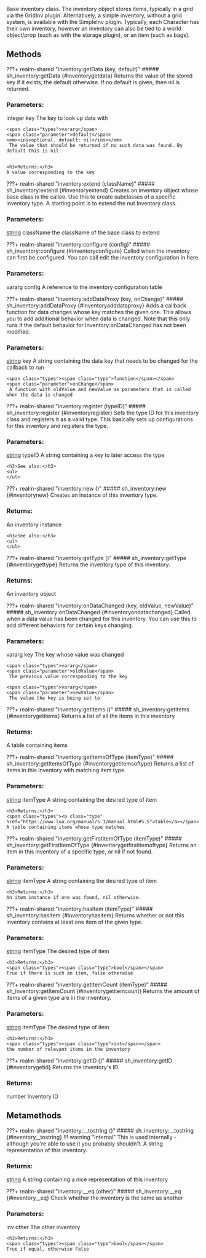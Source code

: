 Base inventory class.
 The inventory object stores items, typically in a grid via the GridInv plugin. Alternatively, a simple inventory, without a grid system, is available with the SimpleInv plugin.
Typically, each Character has their own inventory, however an inventory can also be tied to a world object/prop (such as with the storage plugin), or an item (such as bags).

## Methods
???+ realm-shared "<a id=inventory:getData></a>inventory:getData (key, default)"
    ##### sh_inventory:getData {#inventorygetdata}
    Returns the value of the stored key if it exists, the default otherwise.
	 If no default is given, then nil is returned.
    <h3>Parameters:</h3>
    <span class="types"><span class="type">integer</span></span>
    <span class="parameter">key</span>
     The key to look up data  with

    <span class="types">vararg</span>
    <span class="parameter">default</span>
    <em><ins>optional. default: nil</ins></em>
     The value that should be returned if no such data was found. By default this is nil


    <h3>Returns:</h3>
    A value corresponding to the key


???+ realm-shared "<a id=inventory:extend></a>inventory:extend (className)"
    ##### sh_inventory:extend {#inventoryextend}
    Creates an inventory object whose base class is the callee.
	 Use this to create subclasses of a specific inventory type.
	 A starting point is to extend the nut.Inventory class.
    <h3>Parameters:</h3>
    <span class="types"><a class="type" href="https://www.lua.org/manual/5.1/manual.html#5.4">string</a></span>
    <span class="parameter">className</span>
     the className of the base class to extend



???+ realm-shared "<a id=inventory:configure></a>inventory:configure (config)"
    ##### sh_inventory:configure {#inventoryconfigure}
    Called when the inventory can first be configured.
	 You can call edit the inventory configuration in here.
    <h3>Parameters:</h3>
    <span class="types">vararg</span>
    <span class="parameter">config</span>
     A reference to the inventory configuration table



???+ realm-shared "<a id=inventory:addDataProxy></a>inventory:addDataProxy (key, onChange)"
    ##### sh_inventory:addDataProxy {#inventoryadddataproxy}
    Adds a callback function for data changes whose key matches the given one.
	 This allows you to add additional behavior when data is changed. Note that
	 this only runs if the default behavior for Inventory:onDataChanged has
	 not been modified.
    <h3>Parameters:</h3>
    <span class="types"><a class="type" href="https://www.lua.org/manual/5.1/manual.html#5.4">string</a></span>
    <span class="parameter">key</span>
     A string containing the data key that needs to be changed for the callback to run

    <span class="types"><span class="type">function</span></span>
    <span class="parameter">onChange</span>
     A function with oldValue and newValue as parameters that is called when the data is changed



???+ realm-shared "<a id=inventory:register></a>inventory:register (typeID)"
    ##### sh_inventory:register {#inventoryregister}
    Sets the type ID for this inventory class and registers it as a valid type.
	 This basically sets up configurations for this inventory and registers
	 the type.
    <h3>Parameters:</h3>
    <span class="types"><a class="type" href="https://www.lua.org/manual/5.1/manual.html#5.4">string</a></span>
    <span class="parameter">typeID</span>
     A string containing a key to later access the type



    <h3>See also:</h3>
    <ul>
    </ul>
???+ realm-shared "<a id=inventory:new></a>inventory:new ()"
    ##### sh_inventory:new {#inventorynew}
    Creates an instance of this inventory type.
    <h3>Returns:</h3>
    An inventory instance


    <h3>See also:</h3>
    <ul>
    </ul>
???+ realm-shared "<a id=inventory:getType></a>inventory:getType ()"
    ##### sh_inventory:getType {#inventorygettype}
    Returns the inventory type of this inventory.
    <h3>Returns:</h3>
    An inventory object


???+ realm-shared "<a id=inventory:onDataChanged></a>inventory:onDataChanged (key, oldValue, newValue)"
    ##### sh_inventory:onDataChanged {#inventoryondatachanged}
    Called when a data value has been changed for this inventory.
	 You can use this to add different behaviors for certain keys changing.
    <h3>Parameters:</h3>
    <span class="types">vararg</span>
    <span class="parameter">key</span>
     The key whose value was changed

    <span class="types">vararg</span>
    <span class="parameter">oldValue</span>
     The previous value corresponding to the key

    <span class="types">vararg</span>
    <span class="parameter">newValue</span>
     The value the key is being set to



???+ realm-shared "<a id=inventory:getItems></a>inventory:getItems ()"
    ##### sh_inventory:getItems {#inventorygetitems}
    Returns a list of all the items in this inventory
    <h3>Returns:</h3>
    A table containing items


???+ realm-shared "<a id=inventory:getItemsOfType></a>inventory:getItemsOfType (itemType)"
    ##### sh_inventory:getItemsOfType {#inventorygetitemsoftype}
    Returns a list of items in this inventory with matching item type.
    <h3>Parameters:</h3>
    <span class="types"><a class="type" href="https://www.lua.org/manual/5.1/manual.html#5.4">string</a></span>
    <span class="parameter">itemType</span>
     A string containing the desired type of item


    <h3>Returns:</h3>
    <span class="types"><a class="type" href="https://www.lua.org/manual/5.1/manual.html#5.5">table</a></span>
    A table containing items whose type matches


???+ realm-shared "<a id=inventory:getFirstItemOfType></a>inventory:getFirstItemOfType (itemType)"
    ##### sh_inventory:getFirstItemOfType {#inventorygetfirstitemoftype}
    Returns an item in this inventory of a specific type, or nil if not found.
    <h3>Parameters:</h3>
    <span class="types"><a class="type" href="https://www.lua.org/manual/5.1/manual.html#5.4">string</a></span>
    <span class="parameter">itemType</span>
     A string containing the desired type of item


    <h3>Returns:</h3>
    An item instance if one was found, nil otherwise.


???+ realm-shared "<a id=inventory:hasItem></a>inventory:hasItem (itemType)"
    ##### sh_inventory:hasItem {#inventoryhasitem}
    Returns whether or not this inventory contains at least one item of the given type.
    <h3>Parameters:</h3>
    <span class="types"><a class="type" href="https://www.lua.org/manual/5.1/manual.html#5.4">string</a></span>
    <span class="parameter">itemType</span>
     The desired type of item


    <h3>Returns:</h3>
    <span class="types"><span class="type">bool</span></span>
    True if there is such an item, false otherwise


???+ realm-shared "<a id=inventory:getItemCount></a>inventory:getItemCount (itemType)"
    ##### sh_inventory:getItemCount {#inventorygetitemcount}
    Returns the amount of items of a given type are in the inventory.
    <h3>Parameters:</h3>
    <span class="types"><a class="type" href="https://www.lua.org/manual/5.1/manual.html#5.4">string</a></span>
    <span class="parameter">itemType</span>
     The desired type of item


    <h3>Returns:</h3>
    <span class="types"><span class="type">int</span></span>
    the number of relevant items in the inventory


???+ realm-shared "<a id=inventory:getID></a>inventory:getID ()"
    ##### sh_inventory:getID {#inventorygetid}
    Returns the inventory's ID.
    <h3>Returns:</h3>
    <span class="types"><span class="type">number</span></span>
    Inventory ID


## Metamethods
???+ realm-shared "<a id=inventory:__tostring></a>inventory:__tostring ()"
    ##### sh_inventory:__tostring {#inventory__tostring}
    !!! warning "Internal"
        This is used internally - although you're able to use it you probably shouldn't.
    A string representation of this inventory.
    <h3>Returns:</h3>
    <span class="types"><a class="type" href="https://www.lua.org/manual/5.1/manual.html#5.4">string</a></span>
    A string containing a nice representation of this inventory


???+ realm-shared "<a id=inventory:__eq></a>inventory:__eq (other)"
    ##### sh_inventory:__eq {#inventory__eq}
    Check whether the inventory is the same as another
    <h3>Parameters:</h3>
    <span class="types"><span class="type">inv</span></span>
    <span class="parameter">other</span>
     The other inventory


    <h3>Returns:</h3>
    <span class="types"><span class="type">bool</span></span>
    True if equal, otherwise False


